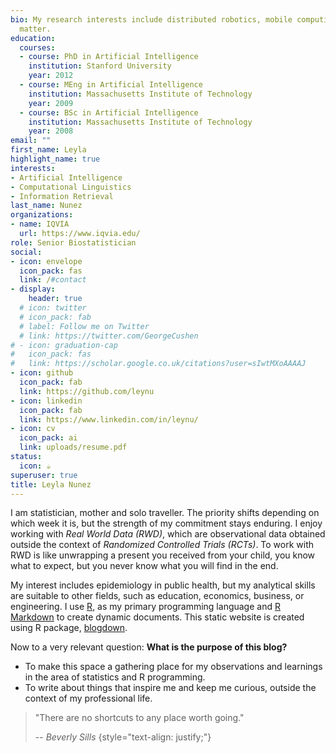```yaml
---
bio: My research interests include distributed robotics, mobile computing and programmable
  matter.
education:
  courses:
  - course: PhD in Artificial Intelligence
    institution: Stanford University
    year: 2012
  - course: MEng in Artificial Intelligence
    institution: Massachusetts Institute of Technology
    year: 2009
  - course: BSc in Artificial Intelligence
    institution: Massachusetts Institute of Technology
    year: 2008
email: ""
first_name: Leyla
highlight_name: true
interests:
- Artificial Intelligence
- Computational Linguistics
- Information Retrieval
last_name: Nunez
organizations:
- name: IQVIA
  url: https://www.iqvia.edu/
role: Senior Biostatistician
social:
- icon: envelope
  icon_pack: fas
  link: /#contact
- display:
    header: true
  # icon: twitter
  # icon_pack: fab
  # label: Follow me on Twitter
  # link: https://twitter.com/GeorgeCushen
# - icon: graduation-cap
#   icon_pack: fas
#   link: https://scholar.google.co.uk/citations?user=sIwtMXoAAAAJ
- icon: github
  icon_pack: fab
  link: https://github.com/leynu
- icon: linkedin
  icon_pack: fab
  link: https://www.linkedin.com/in/leynu/
- icon: cv
  icon_pack: ai
  link: uploads/resume.pdf
status:
  icon: ☕️
superuser: true
title: Leyla Nunez
---
```


I am statistician, mother and solo traveller. The priority shifts depending on which week it is, but the strength of my commitment stays enduring. I enjoy working with *Real World Data (RWD)*, which are observational data obtained outside the context of *Randomized Controlled Trials (RCTs)*. To work with RWD is like unwrapping a present you received from your child, you know what to expect, but you never know what you will find in the end.

My interest includes epidemiology in public health, but my analytical skills are suitable to other fields, such as education, economics, business, or engineering. I use [R](https://www.r-project.org/), as my primary programming language and [R Markdown](https://rmarkdown.rstudio.com/) to create dynamic documents. This static website is created using R package, [blogdown](https://bookdown.org/yihui/blogdown/).  

Now to a very relevant question: **What is the purpose of this blog?**

  - To make this space a gathering place for my observations and learnings in the area of statistics and R programming. 
  - To write about things that inspire me and keep me curious, outside the context of my professional life. 

> "There are no shortcuts to any place worth going." 
>
> -- <cite>Beverly Sills</cite>
{style="text-align: justify;"}
